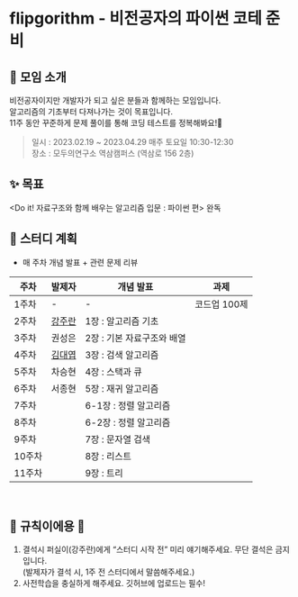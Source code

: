 # flipgorithm - 비전공자의 파이썬 코테 준비

## 💬 모임 소개
비전공자이지만 개발자가 되고 싶은 분들과 함께하는 모임입니다.
<br>알고리즘의 기초부터 다져나가는 것이 목표입니다.
<br>11주 동안 꾸준하게 문제 풀이를 통해 코딩 테스트를 정복해봐요!👊
<br>
> 일시 : 2023.02.19 ~ 2023.04.29 매주 토요일 10:30-12:30
> <br>장소 : 모두의연구소 역삼캠퍼스 (역삼로 156 2층)

## ✨ 목표
<Do it! 자료구조와 함께 배우는 알고리즘 입문 : 파이썬 편> 완독
<br>

## 🤝 스터디 계획
- 매 주차 개념 발표 + 관련 문제 리뷰

| 주차 | 발제자 | 개념 발표 | 과제 |
| --- | --- | --- | --- |
| 1주차 | - | - | 코드업 100제 |
| 2주차 | [강주란](https://github.com/Jurannn) | 1장 : 알고리즘 기초 |  |
| 3주차 | 권성은 | 2장 : 기본 자료구조와 배열 |  |
| 4주차 | [김대엽](https://github.com/kimdaeyeobbb) | 3장 : 검색 알고리즘 |  |
| 5주차 | 차승현 | 4장 : 스택과 큐 |  |
| 6주차 | 서종현 | 5장 : 재귀 알고리즘 |  |
| 7주차 |  | 6-1장 : 정렬 알고리즘|  |
| 8주차 |  | 6-2장 : 정렬 알고리즘 |  |
| 9주차 |  | 7장 : 문자열 검색 |  |
| 10주차 |  | 8장 : 리스트 |  |
| 11주차 |  | 9장 : 트리 |  |

<br>

## 🐲 규칙이에용 🐲

1. 결석시 퍼실이(강주란)에게 “스터디 시작 전” 미리 얘기해주세요. 무단 결석은 금지입니다. <br> (발제자가 결석 시, 1주 전 스터디에서 말씀해주세요.)
2. 사전학습을 충실하게 해주세요. 깃허브에 업로드는 필수!
